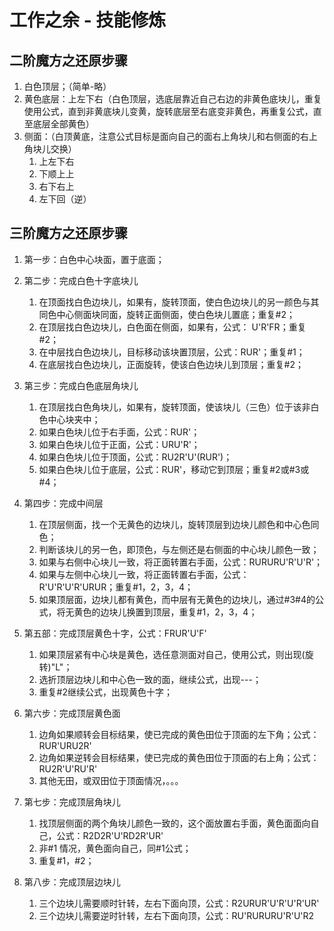 # 工作之余 - 技能修炼

## 二阶魔方之还原步骤

1. 白色顶层；（简单-略）
1. 黄色底层：上左下右（白色顶层，选底层靠近自己右边的非黄色底块儿，重复使用公式，直到非黄底块儿变黄，旋转底层至右底变非黄色，再重复公式，直至底层全部黄色）
1. 侧面：（白顶黄底，注意公式目标是面向自己的面右上角块儿和右侧面的右上角块儿交换）
    1. 上左下右
    1. 下顺上上
    1. 右下右上
    1. 左下回（逆）

## 三阶魔方之还原步骤

1. 第一步：白色中心块面，置于底面；

1. 第二步：完成白色十字底块儿

    1. 在顶面找白色边块儿，如果有，旋转顶面，使白色边块儿的另一颜色与其同色中心侧面块同面，旋转正面侧面，使白色块儿置底；重复#2；
    1. 在顶层找白色边块儿，白色面在侧面，如果有，公式： U'R'FR；重复#2；
    1. 在中层找白色边块儿，目标移动该块置顶层，公式：RUR'；重复#1；
    1. 在底层找白色边块儿，正面旋转，使该白色边块儿到顶层；重复#2；

1. 第三步：完成白色底层角块儿

    1. 在顶层找白色角块儿，如果有，旋转顶面，使该块儿（三色）位于该非白色中心块夹中；
    1. 如果白色块儿位于右手面，公式：RUR'；
    1. 如果白色块儿位于正面，公式：URU'R'；
    1. 如果白色块儿位于顶面，公式：RU2R'U'(RUR')；
    1. 如果白色块儿位于底层，公式：RUR'，移动它到顶层；重复#2或#3或#4；

1. 第四步：完成中间层

    1. 在顶层侧面，找一个无黄色的边块儿，旋转顶层到边块儿颜色和中心色同色；
    1. 判断该块儿的另一色，即顶色，与左侧还是右侧面的中心块儿颜色一致；
    1. 如果与右侧中心块儿一致，将正面转置右手面，公式：RURURU'R'U'R'；
    1. 如果与左侧中心块儿一致，将正面转置右手面，公式：R'U'R'U'R'URUR；重复#1，2，3，4；
    1. 如果顶层面，边块儿都有黄色，而中层有无黄色的边块儿，通过#3#4的公式，将无黄色的边块儿换置到顶层，重复#1，2，3，4；

1. 第五部：完成顶层黄色十字，公式：FRUR'U'F'

    1. 如果顶层紧有中心块是黄色，选任意测面对自己，使用公式，则出现(旋转)"L"；
    1. 选折顶层边块儿和中心色一致的面，继续公式，出现---；
    1. 重复#2继续公式，出现黄色十字；

1. 第六步：完成顶层黄色面

    1. 边角如果顺转会目标结果，使已完成的黄色田位于顶面的左下角；公式：RUR'URU2R'
    1. 边角如果逆转会目标结果，使已完成的黄色田位于顶面的右上角；公式：RU2R'U'RU'R'
    1. 其他无田，或双田位于顶面情况，。。。

1. 第七步：完成顶层角块儿

    1. 找顶层侧面的两个角块儿颜色一致的，这个面放置右手面，黄色面面向自己，公式：R2D2R'U'RD2R'UR'
    1. 非#1 情况，黄色面向自己，同#1公式；
    1. 重复#1，#2；

1. 第八步：完成顶层边块儿

    1. 三个边块儿需要顺时针转，左右下面向顶，公式：R2URUR'U'R'U'R'UR'
    1. 三个边块儿需要逆时针转，左右下面向顶，公式：RU'RURURU'R'U'R2
